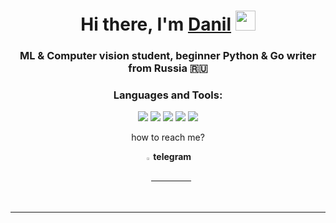 <h1 align="center">Hi there, I'm <a href="https://nowapp.me/zotkin" target="_blank">Danil</a> 
<img src="https://github.com/blackcater/blackcater/raw/main/images/Hi.gif" heigth='32' width='32'/></h1>
<h3 align="center">ML & Computer vision student, beginner Python & Go writer from Russia 🇷🇺</h3>

<div align="center"> 


<h3>Languages and Tools:</h3>
<img src="https://img.shields.io/badge/python-grey?style=for-the-badge&logo=python&logoColor=f5f5f5"/>
<img src="https://img.shields.io/badge/MAC%20OS-grey?style=for-the-badge&logo=apple"/>
<img src="https://img.shields.io/badge/Html%205-grey?style=for-the-badge&logo=html5"/>
<img src="https://img.shields.io/badge/WINDOWS-grey?style=for-the-badge&logo=windows"/>
<img src="https://img.shields.io/badge/python-grey?style=for-the-badge&logo=python&logoColor=f5f5f5"/>
  
  <p>how to reach me?</p>
  <p><a  href="https://t.me/zotkindev"> <strong style="vertical-align: middle;"> <img src="https://upload.wikimedia.org/wikipedia/commons/thumb/8/83/Telegram_2019_Logo.svg/512px-Telegram_2019_Logo.svg.png" alt="tg" style="width:2%; margin-bottom: -5px;"> telegram </strong> </a></p>
  <hr noshade size="1">
